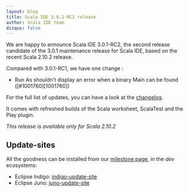 ```yaml
---
layout: blog
title: Scala IDE 3.0.1-RC2 release
author: Scala IDE team
disqus: false
---
```


We are happy to announce Scala IDE 3.0.1-RC2, the second release candidate of the 3.0.1 maintenance release for Scala IDE, based on the recent Scala 2.10.2 release.

Compared with 3.0.1-RC1, we have one change :

* Run As shouldn't display an error when a binary Main can be found ([#1001760][1001760])

For the full list of updates, you can have a look at the [changelog].

It comes with refreshed builds of the Scala worksheet, ScalaTest
and the Play plugin.

*This release is available only for Scala 2.10.2*

## Update-sites

All the goodness can be installed from our [milestone page](/download/milestone.html), in the *dev* ecosystems:

* Eclipse Indigo: [indigo-update-site](http://download.scala-ide.org/sdk/e37/scala210/dev/site/)
* Eclipse Juno: [juno-update-site](http://download.scala-ide.org/sdk/e38/scala210/dev/site/)

[changelog]: http://scala-ide.org/docs/changelog.html#3_0_1
